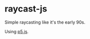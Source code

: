 # raycast-js
Simple raycasting like it's the early 90s.

Using [p5.js](https://github.com/processing/p5.js).
